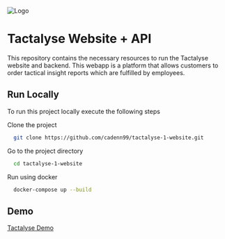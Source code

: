 
![Logo](https://www.tactalyse.com/wp-content/uploads/2019/07/tactalyse-sport-analyse.png)


# Tactalyse Website + API

This repository contains the necessary resources to run the Tactalyse website and backend. This webapp is a platform that allows customers to order tactical insight reports which are fulfilled by employees.


## Run Locally

To run this project locally execute the following steps

Clone the project

```bash
  git clone https://github.com/cadenn99/tactalyse-1-website.git
```

Go to the project directory

```bash
  cd tactalyse-1-website
```

Run using docker

```bash
  docker-compose up --build
```



## Demo

[Tactalyse Demo](https://platform.testalyse.nl)
